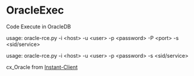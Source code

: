 # OracleExec
Code Execute in OracleDB

usage: oracle-rce.py -i &lt;host&gt; -u &lt;user&gt; -p &lt;password&gt; -P &lt;port&gt; -s &lt;sid/service&gt; 

usage: oracle-rce.py -i &lt;host&gt; -u &lt;user&gt; -p &lt;password&gt; -s &lt;sid/service&gt; 

cx_Oracle from [Instant-Client](https://www.oracle.com/database/technologies/instant-client/downloads.html)
